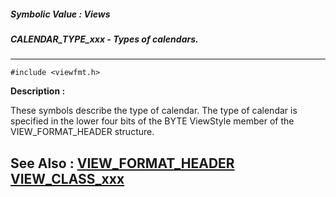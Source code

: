 ##### Symbolic Value : Views
##### CALENDAR_TYPE_xxx - Types of calendars.
---
```
#include <viewfmt.h>
```
**Description :**

These symbols describe the type of calendar.  The type of calendar is specified 
in the lower four bits of the BYTE ViewStyle member of the VIEW_FORMAT_HEADER 
structure.

**See Also :**
[VIEW_FORMAT_HEADER](/domino-c-api-docs/reference/Data/VIEW_FORMAT_HEADER)
[VIEW_CLASS_xxx](/domino-c-api-docs/reference/Symb/VIEW_CLASS_xxx)
---
